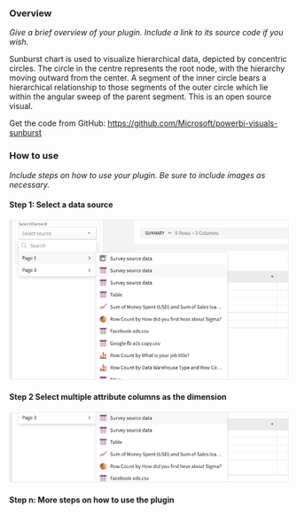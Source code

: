 ### Overview

*Give a brief overview of your plugin. Include a link to its source code if you wish.*

Sunburst chart is used to visualize hierarchical data, depicted by concentric circles. The circle in the centre represents the root node, with the hierarchy moving outward from the center. A segment of the inner circle bears a hierarchical relationship to those segments of the outer circle which lie within the angular sweep of the parent segment. This is an open source visual. 

Get the code from GitHub: https://github.com/Microsoft/powerbi-visuals-sunburst

### How to use

*Include steps on how to use your plugin. Be sure to include images as necessary.*

#### Step 1: Select a data source

![Step 1](https://raw.githubusercontent.com/rykwong/Readme-testing/main/test.svg)

#### Step 2 Select multiple **attribute columns** as the dimension

![Step 2](https://raw.githubusercontent.com/rykwong/Readme-testing/main/test2.svg)

#### Step n: More steps on how to use the plugin



